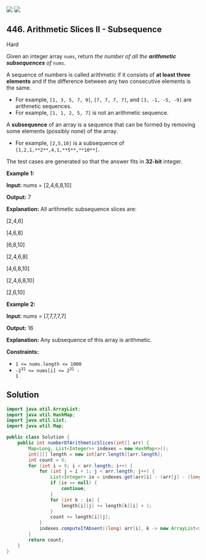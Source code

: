 [![](https://img.shields.io/github/stars/javadev/LeetCode-in-Java?label=Stars&style=flat-square)](https://github.com/javadev/LeetCode-in-Java)
[![](https://img.shields.io/github/forks/javadev/LeetCode-in-Java?label=Fork%20me%20on%20GitHub%20&style=flat-square)](https://github.com/javadev/LeetCode-in-Java/fork)

## 446\. Arithmetic Slices II - Subsequence

Hard

Given an integer array `nums`, return _the number of all the **arithmetic subsequences** of_ `nums`.

A sequence of numbers is called arithmetic if it consists of **at least three elements** and if the difference between any two consecutive elements is the same.

*   For example, `[1, 3, 5, 7, 9]`, `[7, 7, 7, 7]`, and `[3, -1, -5, -9]` are arithmetic sequences.
*   For example, `[1, 1, 2, 5, 7]` is not an arithmetic sequence.

A **subsequence** of an array is a sequence that can be formed by removing some elements (possibly none) of the array.

*   For example, `[2,5,10]` is a subsequence of `[1,2,1,**2**,4,1,**5**,**10**]`.

The test cases are generated so that the answer fits in **32-bit** integer.

**Example 1:**

**Input:** nums = [2,4,6,8,10]

**Output:** 7

**Explanation:** All arithmetic subsequence slices are:

[2,4,6]

[4,6,8]

[6,8,10]

[2,4,6,8]

[4,6,8,10]

[2,4,6,8,10]

[2,6,10] 

**Example 2:**

**Input:** nums = [7,7,7,7,7]

**Output:** 16

**Explanation:** Any subsequence of this array is arithmetic. 

**Constraints:**

*   `1 <= nums.length <= 1000`
*   <code>-2<sup>31</sup> <= nums[i] <= 2<sup>31</sup> - 1</code>

## Solution

```java
import java.util.ArrayList;
import java.util.HashMap;
import java.util.List;
import java.util.Map;

public class Solution {
    public int numberOfArithmeticSlices(int[] arr) {
        Map<Long, List<Integer>> indexes = new HashMap<>();
        int[][] length = new int[arr.length][arr.length];
        int count = 0;
        for (int i = 0; i < arr.length; i++) {
            for (int j = i + 1; j < arr.length; j++) {
                List<Integer> ix = indexes.get(arr[i] - (arr[j] - (long) arr[i]));
                if (ix == null) {
                    continue;
                }
                for (int k : ix) {
                    length[i][j] += length[k][i] + 1;
                }
                count += length[i][j];
            }
            indexes.computeIfAbsent((long) arr[i], k -> new ArrayList<>()).add(i);
        }
        return count;
    }
}
```